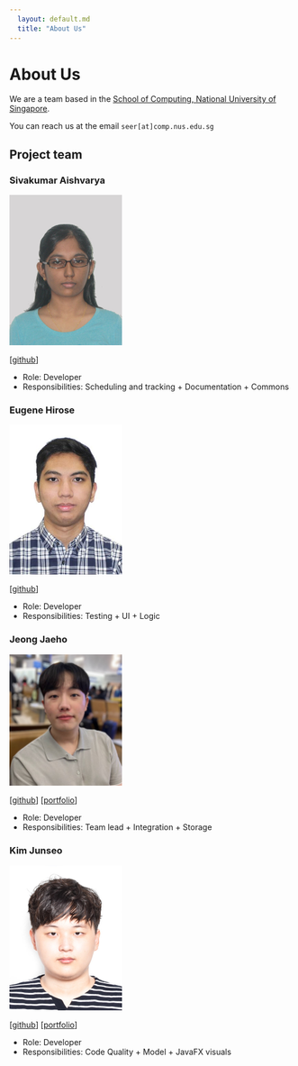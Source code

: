 ```yaml
---
  layout: default.md
  title: "About Us"
---
```


# About Us

We are a team based in the [School of Computing, National University of Singapore](http://www.comp.nus.edu.sg).

You can reach us at the email `seer[at]comp.nus.edu.sg`

## Project team

### Sivakumar Aishvarya

<img src="images/s-aishvarya.png" width="200px">


[[github](https://github.com/S-Aishvarya)]


* Role: Developer
* Responsibilities: Scheduling and tracking + Documentation + Commons

### Eugene Hirose

<img src="images/vision-2000.png" width="200px">

[[github](http://github.com/Vision-2000)]

* Role: Developer
* Responsibilities: Testing + UI + Logic

### Jeong Jaeho

<img src="images/jeong-jaeho.png" width="200px">  

[[github](http://github.com/jeong-jaeho)]
[[portfolio](team/johndoe.md)]

* Role: Developer
* Responsibilities: Team lead + Integration + Storage

### Kim Junseo

<img src="images/jskimdev.png" width="200px">

[[github](https://github.com/jskimdev)]
[[portfolio](team/johndoe.md)]

* Role: Developer
* Responsibilities: Code Quality + Model + JavaFX visuals
